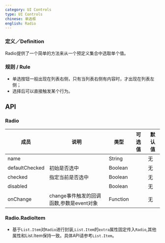 ```yaml
---
category: UI Controls
type: UI Controls
chinese: 单选框
english: Radio
---
```



### 定义／Definition
Radio提供了一个简单的方法来从一个预定义集合中选取单个值。

### 规则 / Rule

- 单选按钮一般出现在列表右侧，只有当列表右侧有内容时，才出现在列表左侧；
- 选择后可以直接触发某个行为。


## API

### Radio

| 成员        | 说明           | 类型       |  可选值        | 默认值       |
|------------|----------------|----------|----------|--------------|
| name    |         | String |   | 无  |
| defaultChecked |   初始是否选中   | Boolean |   | 无  |
| checked    |   指定当前是否选中  | Boolean |   | 无  |
| disabled      |         | Boolean | |  无  |
| onChange    | change事件触发的回调函数,参数是event对象 | Function | |   无  |

### Radio.RadioItem

* 基于`List.Item`对`Radio`进行封装,`List.Item`的`extra`属性固定传入`Radio`,其他属性和List.Item保持一致。具体API请参考`List.Item`。
